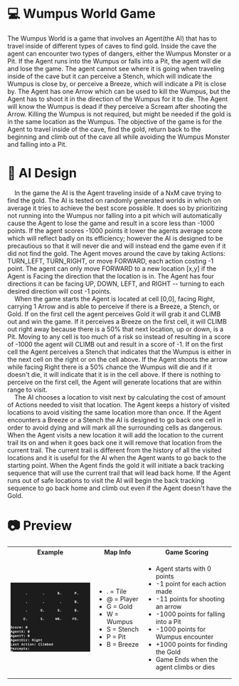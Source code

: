 # :computer: Wumpus World Game
The Wumpus World is a game that involves an Agent(the AI) that has to travel inside of different types of caves to find gold. Inside the cave the agent can encounter two types of
dangers, either the Wumpus Monster or a Pit. If the Agent runs into the Wumpus or falls into a Pit, the agent will die and lose the game. The agent cannot see 
where it is going when traveling inside of the cave but it can perceive a Stench, which will indicate the Wumpus is close by, or perceive a Breeze, which will indicate
a Pit is close by. The Agent has one Arrow which can be used to kill the Wumpus, but the Agent has to shoot it in the direction of the Wumpus for it to die.
The Agent will know the Wumpus is dead if they perceive a Scream after shooting the Arrow. Killing the Wumpus is not required, but might be needed if the gold is
in the same location as the Wumpus. The objective of the game is for the Agent to travel inside of the cave, find the gold, return back to the beginning and climb
out of the cave all while avoiding the Wumpus Monster and falling into a Pit.

# :pencil: AI Design
&nbsp;&nbsp;&nbsp;&nbsp;In the game the AI is the Agent traveling inside of a NxM cave trying to find the gold. The AI is tested on randomly generated worlds in which on average it 
tries to achieve the best score possible. It does so by prioritizing not running into the Wumpus nor falling into a pit which will automatically cause
the Agent to lose the game and result in a score less than -1000 points. If the agent scores -1000 points it lower the agents average score which will reflect
badly on its efficiency; however the AI is designed to be precautious so that it will never die and will instead end the game even if it did not find the gold. 
The Agent moves around the cave by taking Actions: TURN_LEFT, TURN_RIGHT, or move FORWARD, each action costing -1 point. The agent can only move FORWARD to a 
new location [x,y] if the Agent is Facing the direction that the location is in. The Agent has four directions it can be facing UP, DOWN, LEFT, and RIGHT -- 
turning to each desired direction will cost -1 points. <br>
&nbsp;&nbsp;&nbsp;&nbsp;When the game starts the Agent is located at cell [0,0], facing Right, carrying 1 Arrow and is able to perceive
if there is a Breeze, a Stench, or Gold. If on the first cell the agent perceives Gold it will grab it and CLIMB out and win the game. If it perceives a Breeze on 
the first cell, it will CLIMB out right away because there is a 50% that next location, up or down, is a Pit. Moving to any cell is too much of a risk so instead 
of resulting in a score of -1000 the agent will CLIMB out and result in a score of -1. If on the first cell the Agent perceives a Stench that indicates that the 
Wumpus is
either in the next cell on the right or on the cell above. If the Agent shoots the arrow while facing Right there is a 50% chance the Wumpus will die and if it 
doesn't die, it will indicate that it is in the cell above. If there is nothing to perceive on the first cell, the Agent will generate locations that
are within range to visit.<br>
&nbsp;&nbsp;&nbsp;&nbsp;The AI chooses a location to visit next by calculating the cost of amount of Actions needed to visit that location. The Agent keeps 
a history of visited locations to avoid visiting the same location more than once. If the Agent encounters a Breeze or a Stench the AI is designed to go back one 
cell in order to avoid dying and will mark all the surrounding cells as dangerous. When the Agent visits a new location it will add the location to the current
trail its on and when it goes back one it will remove that location from the current trail. The current trail is different from the history of all the 
visited locations and it is useful for the AI when the Agent wants to go back to the starting point. When the Agent finds the gold it will initiate a back tracking 
sequence that will use the current trail that will lead back home. If the Agent runs out of safe locations to visit the AI will begin the back tracking sequence
to go back home and climb out even if the Agent doesn't have the Gold.
</div>


# :camera: Preview
<table>
  <tbody>
    <tr>
      <th align="center">Example</th>
      <th align="center">Map Info</th>
      <th align="center">Game Scoring</th>
    </tr>
    <tr>
      <td><img src="images/animation.gif" alt="Italian Trulli"></td>
      <td>
        <ul>
          <li>.   = Tile</li>
          <li>@ = Player</li>
          <li>G = Gold</li>
          <li>W = Wumpus</li>
          <li>S = Stench</li>
          <li>P = Pit</li>
          <li>B = Breeze</li>
        </ul>
      </td>
      <td>
        <ul>
          <li> Agent starts with 0 points </li>
          <li> -1 point for each action made </li>
          <li> -11 points for shooting an arrow </li>
          <li>-1000 points for falling into a Pit </li>
          <li>-1000 points for Wumpus encounter</li>
          <li>+1000 points for finding the Gold</li>
          <li>Game Ends when the agent climbs or dies</li>
        </ul>
      </td>
    </tr>
  </tbody>
</table>
